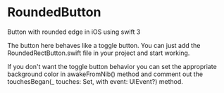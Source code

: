 # RoundedButton
Button with rounded edge in iOS using swift 3

The button here behaves like a toggle button. You can just add the RoundedRectButton.swift file in your project and start working.

If you don't want the toggle button behavior you can set the appropriate background color in awakeFromNib() method and comment out the touchesBegan(_ touches: Set<UITouch>, with event: UIEvent?) method. 
